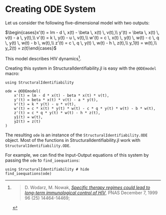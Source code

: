 # Creating ODE System

Let us consider the following five-dimensional model with two outputs:

$\begin{cases}x'(t) = lm - d \, x(t) - \beta \, x(t) \, v(t),\\
y'(t) = \beta \, x(t) \, v(t) - a \, y(t),\\
v'(t) = k \, y(t) - u \, v(t),\\
w'(t) = c \, x(t) \, y(t) \, w(t) - c \, q \, y(t) \, w(t) - b \, w(t),\\
z'(t) = c \, q \, y(t) \, w(t) - h \, z(t),\\
y_1(t) = w(t),\\
y_2(t) = z(t)\end{cases}$

This model describes HIV dynamics[^1].

Creating this system in StructuralIdentifiability.jl is easy with the `@ODEmodel` macro:

```@example
using StructuralIdentifiability

ode = @ODEmodel(
    x'(t) = lm - d * x(t) - beta * x(t) * v(t),
    y'(t) = beta * x(t) * v(t) - a * y(t),
    v'(t) = k * y(t) - u * v(t),
    w'(t) = c * x(t) * y(t) * w(t) - c * q * y(t) * w(t) - b * w(t),
    z'(t) = c * q * y(t) * w(t) - h * z(t),
    y1(t) = w(t),
    y2(t) = z(t)
)
```

The resulting `ode` is an instance of the `StructuralIdentifiability.ODE` object.
Most of the functions in StructuralIdentifiability.jl work with `StructuralIdentifiability.ODE`.

For example, we can find the Input-Output equations of this system by passing the `ode` to `find_ioequations`:

```@example
using StructuralIdentifiability # hide
find_ioequations(ode)
```

[^1]: > D. Wodarz, M. Nowak, [*Specific therapy regimes could lead to long-term immunological control of HIV*](https://doi.org/10.1073/pnas.96.25.14464), PNAS December 7, 1999 96 (25) 14464-14469;
